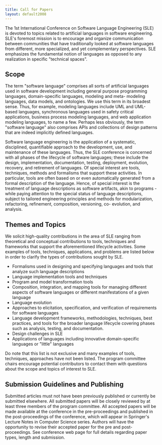 ```yaml
---
title: Call for Papers
layout: default2008
---
```



The 1st International Conference on Software Language Engineering
(SLE) is devoted to topics related to artificial languages in software
engineering. SLE's foremost mission is to encourage and organize
communication between communities that have traditionally looked at
software languages from different, more specialized, and yet
complementary perspectives. SLE emphasizes the fundamental notion of
languages as opposed to any realization in specific "technical
spaces".

## Scope

The term "software language" comprises all sorts of artificial
languages used in software development including general purpose
programming languages, domain-specific languages, modeling and meta-
modeling languages, data models, and ontologies. We use this term in
its broadest sense. Thus, for example, modeling languages include UML
and UML-based languages, synchronous languages used in safety critical
applications, business process modeling languages, and web application
modeling languages, to name a few. Perhaps less obviously, the term
"software language" also comprises APIs and collections of design
patterns that are indeed implicitly defined languages.

Software language engineering is the application of a systematic,
disciplined, quantifiable approach to the development, use, and
maintenance of these languages. Thus, the SLE conference is concerned
with all phases of the lifecycle of software languages; these include
the design, implementation, documentation, testing, deployment,
evolution, recovery, and retirement of languages. Of special interest
are tools, techniques, methods and formalisms that support these
activities. In particular, tools are often based on or even
automatically generated from a formal description of the
language. Hence, of special interest is the treatment of language
descriptions as software artifacts, akin to programs - while paying
attention to the special status of language descriptions, subject to
tailored engineering principles and methods for modularization,
refactoring, refinement, composition, versioning, co- evolution, and
analysis.

## Themes and Topics

We solicit high-quality contributions in the area of SLE ranging from
theoretical and conceptual contributions to tools, techniques and
frameworks that support the aforementioned lifecycle activities. Some
examples of tools, techniques, applications, and problems are listed
below in order to clarify the types of contributions sought by SLE.

* Formalisms used in designing and specifying languages and tools that
analyze such language descriptions 
* Language implementation tools and techniques
* Program and model transformation tools
* Composition, integration, and mapping tools for managing different
aspects of software languages or different manifestations of a given language
* Language evolution
* Approaches to elicitation, specification, and verification of
requirements for software languages 
* Language development frameworks, methodologies, techniques, best
practices, and tools for the broader language lifecycle covering
phases such as analysis, testing, and documentation. 
* Design challenges in SLE
* Applications of languages including innovative domain-specific
languages or "little" languages 

Do note that this list is not exclusive and many examples of tools,
techniques, approaches have not been listed. The program committee
chairs encourage potential contributors to contact them with questions
about the scope and topics of interest to SLE.

## Submission Guidelines and Publishing

Submitted articles must not have been previously published or
currently be submitted elsewhere. All submitted papers will be closely
reviewed by at least three members of the program committee. All
accepted papers will be made available at the conference in the
pre-proceedings and published in the post-proceedings of the
conference, which will appear in Springer's Lecture Notes in Computer
Science series. Authors will have the opportunity to revise their
accepted paper for the pre and post- proceedings. See conference web
page for full details regarding paper types, length and submission.

